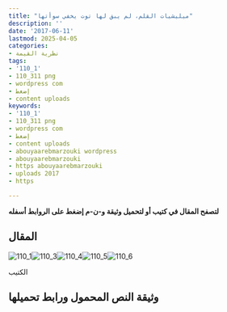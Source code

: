 ```yaml
---
title: "ميليشيات القلم، لم يبق لها توت يخفي سوأتها"
description: ''
date: '2017-06-11'
lastmod: 2025-04-05
categories:
- نظرية القيمة
tags:
- '110_1'
- 110_311 png
- wordpress com
- إضغط
- content uploads
keywords:
- '110_1'
- 110_311 png
- wordpress com
- إضغط
- content uploads
- abouyaarebmarzouki wordpress
- abouyaarebmarzouki
- https abouyaarebmarzouki
- uploads 2017
- https

---
```

**لتصفح المقال في كتيب أو لتحميل وثيقة و-ن-م إضغط على الروابط أسفله**

## المقال

![110_1](https://abouyaarebmarzouki.wordpress.com/wp-content/uploads/2017/06/110_111.png?w=648)![110_3](https://abouyaarebmarzouki.wordpress.com/wp-content/uploads/2017/06/110_311.png?w=648)![110_4](https://abouyaarebmarzouki.wordpress.com/wp-content/uploads/2017/06/110_411.png?w=648)![110_5](https://abouyaarebmarzouki.wordpress.com/wp-content/uploads/2017/06/110_511.png?w=648)![110_6](https://abouyaarebmarzouki.wordpress.com/wp-content/uploads/2017/06/110_67.png?w=648)

الكتيب

## وثيقة النص المحمول ورابط تحميلها

###
